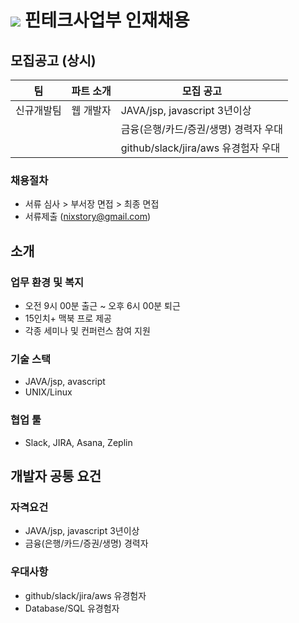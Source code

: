 # <img src="https://user-images.githubusercontent.com/38146144/74117217-49c86b00-4bfa-11ea-8989-d4bfc7d00215.png"></img> 핀테크사업부 인재채용

## 모집공고 (상시)
<p>

| 팀          | 파트 소개                                  | 모집 공고                                                |
| ----------- | ---------------------------------------- | ------------------------------------------------------ |
| 신규개발팀    | 웹 개발자                                  | JAVA/jsp, javascript 3년이상                            |
|             |                                          | 금융(은행/카드/증권/생명) 경력자 우대                        |
|             |                                          | github/slack/jira/aws 유경험자 우대                      |
</p> 

### 채용절차
- 서류 심사 > 부서장 면접 > 최종 면접
- 서류제출 (nixstory@gmail.com)

## 소개


### 업무 환경 및 복지

* 오전 9시 00분 출근 ~ 오후 6시 00분 퇴근
* 15인치+ 맥북 프로 제공
* 각종 세미나 및 컨퍼런스 참여 지원

### 기술 스택

* JAVA/jsp, avascript
* UNIX/Linux

### 협업 툴

* Slack, JIRA, Asana, Zeplin

## 개발자 공통 요건

### 자격요건

* JAVA/jsp, javascript 3년이상 
* 금융(은행/카드/증권/생명) 경력자

### 우대사항

* github/slack/jira/aws 유경험자
* Database/SQL 유경험자
